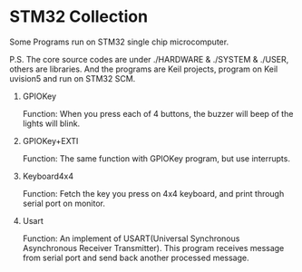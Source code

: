 # STM32 Collection
Some Programs run on STM32 single chip microcomputer.

P.S. The core source codes are under ./HARDWARE & ./SYSTEM & ./USER, others are libraries. And the programs are Keil projects, program on Keil uvision5 and run on STM32 SCM.

1. GPIOKey

   Function: When you press each of 4 buttons, the buzzer will beep of the lights will blink.

2. GPIOKey+EXTI

   Function: The same function with GPIOKey program, but use interrupts.
   
3. Keyboard4x4

   Function: Fetch the key you press on 4x4 keyboard, and print through serial port on monitor.
   
4. Usart

   Function: An implement of USART(Universal Synchronous Asynchronous Receiver Transmitter). This program receives message from serial port and send back another processed message.

